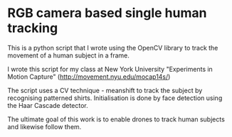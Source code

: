 RGB camera based single human tracking
============

This is a python script that I wrote using the OpenCV library to track the movement of a human subject in a frame.

I wrote this script for my class at New York University "Experiments in Motion Capture" (http://movement.nyu.edu/mocap14s/)

The script uses a CV technique - meanshift to track the subject by recognising patterned shirts. Initialisation is done by face detection using the Haar Cascade detector.

The ultimate goal of this work is to enable drones to track human subjects and likewise follow them.

